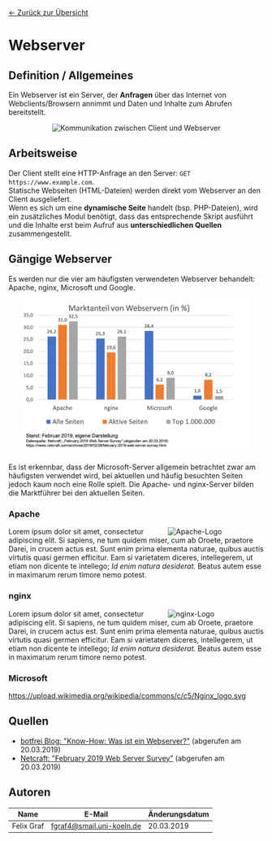 [&#8592; Zurück zur Übersicht](..)

# Webserver

## Definition / Allgemeines
Ein Webserver ist ein Server, der **Anfragen** über das Internet von Webclients/Browsern annimmt und Daten und Inhalte zum Abrufen bereitstellt.

<p align="center">
	<img src="https://blog.botfrei.de/wp-content/uploads/2013/01/6_Abbildung-2-3-1.jpg" alt="Kommunikation zwischen Client und Webserver" width="450">
</p>

## Arbeitsweise
Der Client stellt eine HTTP-Anfrage an den Server: `GET https://www.example.com`. <br>
Statische Webseiten (HTML-Dateien) werden direkt vom Webserver an den Client ausgeliefert. <br>
Wenn es sich um eine **dynamische Seite** handelt (bsp. PHP-Dateien), wird ein zusätzliches Modul benötigt, dass das entsprechende Skript ausführt und die Inhalte erst beim Aufruf aus **unterschiedlichen Quellen** zusammengestellt.

## Gängige Webserver
Es werden nur die vier am häufigsten verwendeten Webserver behandelt: Apache, nginx, Microsoft und Google.
<p align="center">
	<img src="../images/Marktanteil_Webserver.png" alt="Marktanteil von Webservern" width="450">
</p>
Es ist erkennbar, dass der Microsoft-Server allgemein betrachtet zwar am häufigsten verwendet wird, bei aktuellen und häufig besuchten Seiten jedoch kaum noch eine Rolle spielt. Die Apache- und nginx-Server bilden die Marktführer bei den aktuellen Seiten.

### Apache
<p> <img align="right" src="https://www.apache.org/foundation/press/kit/asf_logo.svg" alt="Apache-Logo" width="190">
Lorem ipsum dolor sit amet, consectetur adipiscing elit. Si sapiens, ne tum quidem miser, cum ab Oroete, praetore Darei, in crucem actus est. Sunt enim prima elementa naturae, quibus auctis vírtutis quasi germen efficitur. Eam si varietatem diceres, intellegerem, ut etiam non dicente te intellego; <i>Id enim natura desiderat.</i> Beatus autem esse in maximarum rerum timore nemo potest. 
</p>

### nginx
<p> <img align="right" src="https://upload.wikimedia.org/wikipedia/commons/c/c5/Nginx_logo.svg" alt="nginx-Logo" width="190">
Lorem ipsum dolor sit amet, consectetur adipiscing elit. Si sapiens, ne tum quidem miser, cum ab Oroete, praetore Darei, in crucem actus est. Sunt enim prima elementa naturae, quibus auctis vírtutis quasi germen efficitur. Eam si varietatem diceres, intellegerem, ut etiam non dicente te intellego; <i>Id enim natura desiderat.</i> Beatus autem esse in maximarum rerum timore nemo potest. 
</p>

### Microsoft


https://upload.wikimedia.org/wikipedia/commons/c/c5/Nginx_logo.svg
### 

## Quellen
- [botfrei Blog: "Know-How: Was ist ein Webserver?"](https://blog.botfrei.de/2013/01/webserver-die-qual-der-wahl/) (abgerufen am 20.03.2019)
- [Netcraft: "February 2019 Web Server Survey"](https://news.netcraft.com/archives/2019/02/28/february-2019-web-server-survey.html) (abgerufen am 20.03.2019)

## Autoren
| Name       | E-Mail                    | Änderungsdatum |
|------------|---------------------------|----------------|
| Felix Graf | fgraf4@smail.uni-koeln.de | 20.03.2019     |
